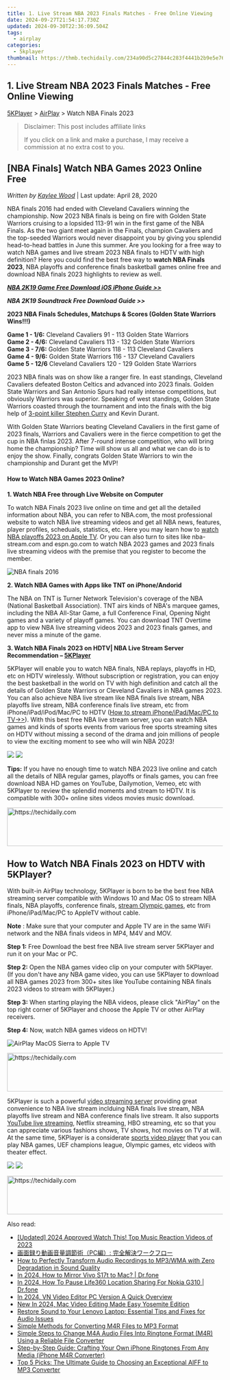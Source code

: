 ```yaml
---
title: 1. Live Stream NBA 2023 Finals Matches - Free Online Viewing
date: 2024-09-27T21:54:17.730Z
updated: 2024-09-30T22:36:09.504Z
tags:
  - airplay
categories:
  - 5kplayer
thumbnail: https://thmb.techidaily.com/234a90d5c27844c283f4441b2b9e5e76ee9e8064b4a1ba5d5f5c1598b8d0670d.jpg
---
```


## 1. Live Stream NBA 2023 Finals Matches - Free Online Viewing

[5KPlayer](https://tools.techidaily.com/5kplayer/products/) \> [AirPlay](https://tools.techidaily.com/5kplayer/airplay/) \> Watch NBA Finals 2023

>  Disclaimer: This post includes affiliate links
>
>  If you click on a link and make a purchase, I may receive a commission at no extra cost to you.
>

## \[NBA Finals\] Watch NBA Games 2023 Online Free

 _Written by [Kaylee Wood](https://www.quora.com/profile/Amanda-Hu-21)_ | Last update: April 28, 2020

NBA finals 2016 had ended with Cleveland Cavaliers winning the championship. Now 2023 NBA finals is being on fire with Golden State Warriors cruising to a lopsided 113-91 win in the first game of the NBA Finals. As the two giant meet again in the Finals, champion Cavaliers and the top-seeded Warriors would never disappoint you by giving you splendid head-to-head battles in June this summer. Are you looking for a free way to watch NBA games and live stream 2023 NBA finals to HDTV with high definition? Here you could find the best free way to **watch NBA Finals 2023**, NBA playoffs and conference finals basketball games online free and download NBA finals 2023 highlights to review as well.

**_[NBA 2K19 Game Free Download iOS iPhone Guide >>](https://tools.techidaily.com/5kplayer/iphone-manager/)_**

**_NBA 2K19 Soundtrack Free Download Guide >>_**

**2023 NBA Finals Schedules, Matchups & Scores (Golden State Warriors Wins!!!)**

**Game 1 - 1/6:** Cleveland Cavaliers 91 - 113 Golden State Warriors  
**Game 2 - 4/6:** Cleveland Cavaliers 113 - 132 Golden State Warriors  
**Game 3 - 7/6:** Golden State Warriors 118 - 113 Cleveland Cavaliers  
**Game 4 - 9/6:** Golden State Warriors 116 - 137 Cleveland Cavaliers  
**Game 5 - 12/6** Cleveland Cavaliers 120 - 129 Golden State Warriors 

2023 NBA finals was on show like a ranger fire. In east standings, Cleveland Cavaliers defeated Boston Celtics and advanced into 2023 finals. Golden State Warriors and San Antonio Spurs had really intense competitions, but obviously Warriors was superior. Speaking of west standings, Golden State Warriors coasted through the tournament and into the finals with the big help of [3-point killer Stephen Curry](https://tools.techidaily.com/5kplayer/youtube-download/) and Kevin Durant.

With Golden State Warriors beating Cleveland Cavaliers in the first game of 2023 finals, Warriors and Cavaliers were in the fierce competition to get the cup in NBA finlas 2023\. After 7-round intense competition, who will bring home the championship? Time will show us all and what we can do is to enjoy the show. Finally, congrats Golden State Warriors to win the championship and Durant get the MVP!

#### **How to Watch NBA Games 2023 Online?**

**1\. Watch NBA Free through Live Website on Computer**

To watch NBA Finals 2023 live online on time and get all the detailed information about NBA, you can refer to NBA.com, the most professional website to watch NBA live streaming videos and get all NBA news, features, player profiles, scheduals, statistics, etc. Here you may learn how to [watch NBA playoffs 2023 on Apple TV](https://tools.techidaily.com/5kplayer/airplay/). Or you can also turn to sites like nba-stream.com and espn.go.com to watch NBA 2023 games and 2023 finals live streaming videos with the premise that you register to become the member.

![NBA finals 2016](https://www.5kplayer.com/airplay/img/apple-tv-nba-2017.jpg) 

**2\. Watch NBA Games with Apps like TNT on iPhone/Andorid**

 The NBA on TNT is Turner Network Television's coverage of the NBA (National Basketball Association). TNT airs kinds of NBA's marquee games, including the NBA All-Star Game, a full Conference Final, Opening Night games and a variety of playoff games. You can download TNT Overtime app to view NBA live streaming videos 2023 and 2023 finals games, and never miss a minute of the game.

**3\. Watch NBA Finals 2023 on HDTV| NBA Live Stream Server Recommendation – [5KPlayer](https://tools.techidaily.com/5kplayer/products/)**

5KPlayer will enable you to watch NBA finals, NBA replays, playoffs in HD, etc on HDTV wirelessly. Without subscription or registration, you can enjoy the best basketball in the world on TV with high definition and catch all the details of Golden State Warriors or Cleveland Cavaliers in NBA games 2023\. You can also achieve NBA live stream like NBA finals live stream, NBA playoffs live stream, NBA conference finals live stream, etc from iPhone/iPad/iPod/Mac/PC to HDTV ([How to stream iPhone/iPad/Mac/PC to TV->>](https://tools.techidaily.com/5kplayer/airplay/)). With this best free NBA live stream server, you can watch NBA games and kinds of sports events from various free sports streaming sites on HDTV without missing a second of the drama and join millions of people to view the exciting moment to see who will win NBA 2023!

[![](https://www.5kplayer.com/airplay/../button/freedownwhitewin.png)](https://tools.techidaily.com/5kplayer/products/) [![](https://www.5kplayer.com/airplay/../button/freedownbackmac.png)](https://tools.techidaily.com/5kplayer/products/) 

**Tips:** If you have no enough time to watch NBA 2023 live online and catch all the details of NBA regular games, playoffs or finals games, you can free download NBA HD games on YouTube, Dailymotion, Vemeo, etc with 5KPlayer to review the splendid moments and stream to HDTV. It is compatible with 300+ online sites videos movies music download.

<!-- affiliate ads begin -->
<a href="https://aligracehair.sjv.io/c/5597632/1896510/19272" target="_top" id="1896510">
  <img src="//a.impactradius-go.com/display-ad/19272-1896510" border="0" alt="https://techidaily.com" width="728" height="90"/>
</a>
<img height="0" width="0" src="https://aligracehair.sjv.io/i/5597632/1896510/19272" style="position:absolute;visibility:hidden;" border="0" />
<!-- affiliate ads end -->

## How to Watch NBA Finals 2023 on HDTV with 5KPlayer?

With built-in AirPlay technology, 5KPlayer is born to be the best free NBA streaming server compatible with Windows 10 and Mac OS to stream NBA finals, NBA playoffs, conference finals, [stream Olympic games](https://tools.techidaily.com/5kplayer/airplay/), etc from iPhone/iPad/Mac/PC to AppleTV without cable.

**Note** : Make sure that your computer and Apple TV are in the same WiFi network and the NBA finals videos in MP4, M4V and MOV.

 **Step 1:** Free Download the best free NBA live stream server 5KPlayer and run it on your Mac or PC.

**Step 2:** Open the NBA games video clip on your computer with 5KPlayer.  
 (If you don't have any NBA game video, you can use 5KPlayer to download all NBA games 2023 from 300+ sites like YouTube containing NBA finals 2023 videos to stream with 5KPlayer.)

**Step 3:** When starting playing the NBA videos, please click "AirPlay" on the top right corner of 5KPlayer and choose the Apple TV or other AirPlay receivers.

**Step 4:** Now, watch NBA games videos on HDTV!

![AirPlay MacOS Sierra to Apple TV](https://www.5kplayer.com/airplay/img/5k-airplay-mac-win10-zjy.jpg) 

<!-- affiliate ads begin -->
<a href="https://aligracehair.sjv.io/c/5597632/2006960/19272" target="_top" id="2006960">
  <img src="//a.impactradius-go.com/display-ad/19272-2006960" border="0" alt="https://techidaily.com" width="728" height="90"/>
</a>
<img height="0" width="0" src="https://aligracehair.sjv.io/i/5597632/2006960/19272" style="position:absolute;visibility:hidden;" border="0" />
<!-- affiliate ads end -->

5KPlayer is such a powerful [video streaming server](https://tools.techidaily.com/5kplayer/airplay/) providing great convenience to NBA live stream inclduing NBA finals live stream, NBA playoffs live stream and NBA conference finals live stream. It also supports [YouTube live streaming](https://tools.techidaily.com/5kplayer/airplay/), Netflix streaming, HBO streaming, etc so that you can appreciate various fashions shows, TV shows, hot movies on TV at will. At the same time, 5KPlayer is a considerate [sports video player](https://tools.techidaily.com/5kplayer/video-music-player/) that you can play NBA games, UEF champions league, Olympic games, etc videos with theater effect.

[![](https://www.5kplayer.com/airplay/../button/freedownwhitewin.png)](https://tools.techidaily.com/5kplayer/products/) [![](https://www.5kplayer.com/airplay/../button/freedownbackmac.png)](https://tools.techidaily.com/5kplayer/products/)

<!-- affiliate ads begin -->
<a href="https://ephamedtechinc.pxf.io/c/5597632/2137204/26400" target="_top" id="2137204">
  <img src="//a.impactradius-go.com/display-ad/26400-2137204" border="0" alt="https://techidaily.com" width="728" height="90"/>
</a>
<img height="0" width="0" src="https://ephamedtechinc.pxf.io/i/5597632/2137204/26400" style="position:absolute;visibility:hidden;" border="0" />
<!-- affiliate ads end -->

<ins class="adsbygoogle"
     style="display:block"
     data-ad-format="autorelaxed"
     data-ad-client="ca-pub-7571918770474297"
     data-ad-slot="1223367746"></ins>

<ins class="adsbygoogle"
     style="display:block"
     data-ad-client="ca-pub-7571918770474297"
     data-ad-slot="8358498916"
     data-ad-format="auto"
     data-full-width-responsive="true"></ins>

<span class="atpl-alsoreadstyle">Also read:</span>
<div><ul>
<li><a href="https://youtube-tips.techidaily.com/ed-2024-approved-watch-this-top-music-reaction-videos-of-2023/"><u>[Updated] 2024 Approved Watch This! Top Music Reaction Videos of 2023</u></a></li>
<li><a href="https://blog-min.techidaily.com/1726026986325-pc/"><u>画面録り動画音量調節術（PC編）: 完全解決ワークフロー</u></a></li>
<li><a href="https://media-tips.techidaily.com/how-to-perfectly-transform-audio-recordings-to-mp3wma-with-zero-degradation-in-sound-quality/"><u>How to Perfectly Transform Audio Recordings to MP3/WMA with Zero Degradation in Sound Quality</u></a></li>
<li><a href="https://screen-mirror.techidaily.com/in-2024-how-to-mirror-vivo-s17t-to-mac-drfone-by-drfone-android/"><u>In 2024, How to Mirror Vivo S17t to Mac? | Dr.fone</u></a></li>
<li><a href="https://location-social.techidaily.com/in-2024-how-to-pause-life360-location-sharing-for-nokia-g310-drfone-by-drfone-virtual-android/"><u>In 2024, How To Pause Life360 Location Sharing For Nokia G310 | Dr.fone</u></a></li>
<li><a href="https://smart-video-editing.techidaily.com/in-2024-vn-video-editor-pc-version-a-quick-overview/"><u>In 2024, VN Video Editor PC Version A Quick Overview</u></a></li>
<li><a href="https://ai-video-tools.techidaily.com/new-in-2024-mac-video-editing-made-easy-yosemite-edition/"><u>New In 2024, Mac Video Editing Made Easy Yosemite Edition</u></a></li>
<li><a href="https://sound-issues.techidaily.com/restore-sound-to-your-lenovo-laptop-essential-tips-and-fixes-for-audio-issues/"><u>Restore Sound to Your Lenovo Laptop: Essential Tips and Fixes for Audio Issues</u></a></li>
<li><a href="https://media-tips.techidaily.com/simple-methods-for-converting-m4r-files-to-mp3-format/"><u>Simple Methods for Converting M4R Files to MP3 Format</u></a></li>
<li><a href="https://media-tips.techidaily.com/simple-steps-to-change-m4a-audio-files-into-ringtone-format-m4r-using-a-reliable-file-converter/"><u>Simple Steps to Change M4A Audio Files Into Ringtone Format (M4R) Using a Reliable File Converter</u></a></li>
<li><a href="https://media-tips.techidaily.com/step-by-step-guide-crafting-your-own-iphone-ringtones-from-any-media-iphone-m4r-converter/"><u>Step-by-Step Guide: Crafting Your Own iPhone Ringtones From Any Media (iPhone M4R Converter)</u></a></li>
<li><a href="https://media-tips.techidaily.com/top-5-picks-the-ultimate-guide-to-choosing-an-exceptional-aiff-to-mp3-converter/"><u>Top 5 Picks: The Ultimate Guide to Choosing an Exceptional AIFF to MP3 Converter</u></a></li>
</ul></div>

